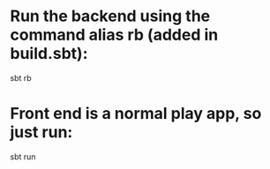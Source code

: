 # Run the backend using the command alias rb (added in build.sbt):
sbt rb

# Front end is a normal play app, so just run:
sbt run